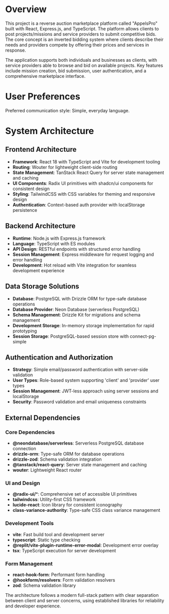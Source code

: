 # Overview

This project is a reverse auction marketplace platform called "AppelsPro" built with React, Express.js, and TypeScript. The platform allows clients to post projects/missions and service providers to submit competitive bids. The core concept is an inverted bidding system where clients describe their needs and providers compete by offering their prices and services in response.

The application supports both individuals and businesses as clients, with service providers able to browse and bid on available projects. Key features include mission creation, bid submission, user authentication, and a comprehensive marketplace interface.

# User Preferences

Preferred communication style: Simple, everyday language.

# System Architecture

## Frontend Architecture
- **Framework**: React 18 with TypeScript and Vite for development tooling
- **Routing**: Wouter for lightweight client-side routing
- **State Management**: TanStack React Query for server state management and caching
- **UI Components**: Radix UI primitives with shadcn/ui components for consistent design
- **Styling**: TailwindCSS with CSS variables for theming and responsive design
- **Authentication**: Context-based auth provider with localStorage persistence

## Backend Architecture
- **Runtime**: Node.js with Express.js framework
- **Language**: TypeScript with ES modules
- **API Design**: RESTful endpoints with structured error handling
- **Session Management**: Express middleware for request logging and error handling
- **Development**: Hot reload with Vite integration for seamless development experience

## Data Storage Solutions
- **Database**: PostgreSQL with Drizzle ORM for type-safe database operations
- **Database Provider**: Neon Database (serverless PostgreSQL)
- **Schema Management**: Drizzle Kit for migrations and schema management
- **Development Storage**: In-memory storage implementation for rapid prototyping
- **Session Storage**: PostgreSQL-based session store with connect-pg-simple

## Authentication and Authorization
- **Strategy**: Simple email/password authentication with server-side validation
- **User Types**: Role-based system supporting 'client' and 'provider' user types
- **Session Management**: JWT-less approach using server sessions and localStorage
- **Security**: Password validation and email uniqueness constraints

## External Dependencies

### Core Dependencies
- **@neondatabase/serverless**: Serverless PostgreSQL database connection
- **drizzle-orm**: Type-safe ORM for database operations
- **drizzle-zod**: Schema validation integration
- **@tanstack/react-query**: Server state management and caching
- **wouter**: Lightweight React router

### UI and Design
- **@radix-ui/***: Comprehensive set of accessible UI primitives
- **tailwindcss**: Utility-first CSS framework
- **lucide-react**: Icon library for consistent iconography
- **class-variance-authority**: Type-safe CSS class variance management

### Development Tools
- **vite**: Fast build tool and development server
- **typescript**: Static type checking
- **@replit/vite-plugin-runtime-error-modal**: Development error overlay
- **tsx**: TypeScript execution for server development

### Form Management
- **react-hook-form**: Performant form handling
- **@hookform/resolvers**: Form validation resolvers
- **zod**: Schema validation library

The architecture follows a modern full-stack pattern with clear separation between client and server concerns, using established libraries for reliability and developer experience.